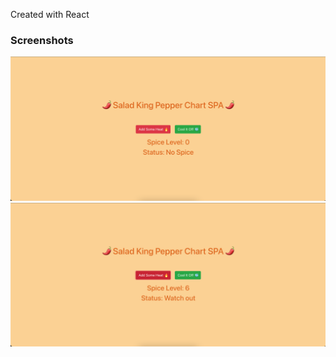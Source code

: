 Created with React

### **Screenshots**

![No Spice](./public/img/1.png)
![Some Spice](./public/img/2.png)
